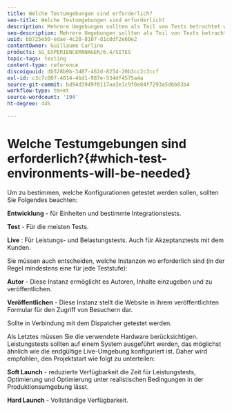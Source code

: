 ```yaml
---
title: Welche Testumgebungen sind erforderlich?
seo-title: Welche Testumgebungen sind erforderlich?
description: Mehrere Umgebungen sollten als Teil von Tests betrachtet werden
seo-description: Mehrere Umgebungen sollten als Teil von Tests betrachtet werden
uuid: bb725e50-edae-4c20-8107-d1c8df2e60e2
contentOwner: Guillaume Carlino
products: SG_EXPERIENCEMANAGER/6.4/SITES
topic-tags: testing
content-type: reference
discoiquuid: db528b9b-3407-462d-8254-20b3cc2c3ccf
exl-id: c3c7c007-4814-4bd1-987e-534df4575a4a
source-git-commit: bd94d3949f0117aa3e1c9f0e84f7293a5d6b03b4
workflow-type: tm+mt
source-wordcount: '194'
ht-degree: 44%

---
```


# Welche Testumgebungen sind erforderlich?{#which-test-environments-will-be-needed}

Um zu bestimmen, welche Konfigurationen getestet werden sollen, sollten Sie Folgendes beachten:

**Entwicklung**  - für Einheiten und bestimmte Integrationstests.

**Test**  - Für die meisten Tests.

**Live** : Für Leistungs- und Belastungstests. Auch für Akzeptanztests mit dem Kunden.

Sie müssen auch entscheiden, welche Instanzen wo erforderlich sind (in der Regel mindestens eine für jede Teststufe):

**Autor**  - Diese Instanz ermöglicht es Autoren, Inhalte einzugeben und zu veröffentlichen.

**Veröffentlichen**  - Diese Instanz stellt die Website in ihrem veröffentlichten Formular für den Zugriff von Besuchern dar.

Sollte in Verbindung mit dem Dispatcher getestet werden.

Als Letztes müssen Sie die verwendete Hardware berücksichtigen. Leistungstests sollten auf einem System ausgeführt werden, das möglichst ähnlich wie die endgültige Live-Umgebung konfiguriert ist. Daher wird empfohlen, den Projektstart wie folgt zu unterteilen:

**Soft Launch**  - reduzierte Verfügbarkeit die Zeit für Leistungstests, Optimierung und Optimierung unter realistischen Bedingungen in der Produktionsumgebung lässt.

**Hard Launch**  - Vollständige Verfügbarkeit.
